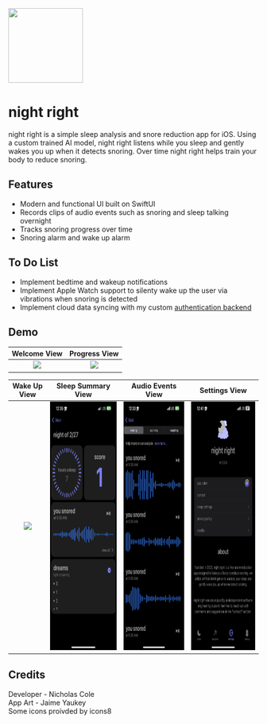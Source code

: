 <img src="https://i.imgur.com/lNV2KBm.png" width="150" height="150" style="inset(0% 45% 0% 45% round 10px)"/>

# night right

night right is a simple sleep analysis and snore reduction app for iOS. Using a custom trained AI model, night right listens while you sleep and gently wakes you up when it detects snoring. Over time night right helps train your body to reduce snoring.



## Features

- Modern and functional UI built on SwiftUI
- Records clips of audio events such as snoring and sleep talking overnight
- Tracks snoring progress over time
- Snoring alarm and wake up alarm


## To Do List

- Implement bedtime and wakeup notifications
- Implement Apple Watch support to silenty wake up the user via vibrations when snoring is detected
- Implement cloud data syncing with my custom <a href="https://github.com/nickrcole/authbackend">authentication backend</a>


## Demo
Welcome View            |  Progress View
:-------------------------:|:-------------------------:
<img src="https://github.com/nickrcole/nightright/blob/main/demo%20assets/welcome.gif?raw=true" height="500"/>  |  <img src="https://github.com/nickrcole/nightright/blob/main/demo%20assets/progress.gif?raw=true" height="500"/>

Wake Up View            |  Sleep Summary View          | Audio Events View         | Settings View
:-------------------------:|:-------------------------:|:-------------------------:|:-------------------------:
<img src="https://github.com/nickrcole/nightright/blob/main/demo%20assets/sleepsummary.PNG?raw=true" height="500"/>  |  <img src="https://github.com/nickrcole/nightright/blob/main/demo%20assets/nightsummary.PNG?raw=true" height="500"/> |  <img src="https://github.com/nickrcole/nightright/blob/main/demo%20assets/eventsview.PNG?raw=true" height="500"/> |  <img src="https://github.com/nickrcole/nightright/blob/main/demo%20assets/settings.jpeg?raw=true" height="500"/>


## Credits

Developer - Nicholas Cole\
App Art - Jaime Yaukey\
Some icons proivded by icons8

